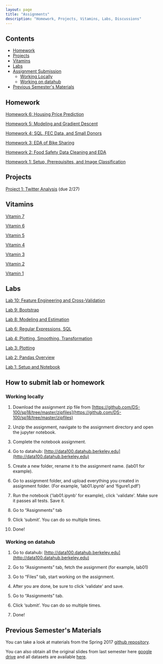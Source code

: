 ```yaml
---
layout: page
title: "Assignments"
description: "Homework, Projects, Vitamins, Labs, Discussions"
---
```


## Contents

- [Homework](#homework)
- [Projects](#projects)
- [Vitamins](#vitamins)
- [Labs](#labs)
- [Assignment Submission](#how-to-submit-lab-or-homework)
    - [Working Locally](#working-locally)
    - [Working on datahub](#working-on-datahub)
- [Previous Semester's Materials](#previous-semesters-materials)

## Homework

[Homework 6: Housing Price Prediction](https://github.com/DS-100/sp18/raw/master/zipfiles/hw6.zip)

[Homework 5: Modeling and Gradient Descent](https://github.com/DS-100/sp18/raw/master/zipfiles/hw5.zip)

[Homework 4: SQL, FEC Data, and Small Donors](https://github.com/DS-100/sp18/raw/master/zipfiles/hw4.zip)

[Homework 3: EDA of Bike Sharing](https://github.com/DS-100/sp18/raw/master/zipfiles/hw3.zip)

[Homework 2: Food Safety Data Cleaning and EDA](https://github.com/DS-100/sp18/raw/master/zipfiles/hw2.zip)

[Homework 1: Setup, Prerequisites, and Image Classification](https://github.com/DS-100/sp18/raw/master/zipfiles/hw1.zip)

## Projects

[Project 1: Twitter Analysis](https://github.com/DS-100/sp18/raw/master/zipfiles/proj1.zip) (due 2/27)

## Vitamins

[Vitamin 7](https://goo.gl/forms/humDcNLASsP3aNbB2)

[Vitamin 6](https://goo.gl/forms/Aydl9dWLIuvAZCW92)

[Vitamin 5](https://goo.gl/forms/WJFLW8GGrGXSmfHo1)

[Vitamin 4](https://goo.gl/forms/Pb7iIdPBgGBUzvgx2)

[Vitamin 3](https://goo.gl/forms/8iZGvuq9phTY9lFH3)

[Vitamin 2](https://goo.gl/forms/jeh0jMEVNi9Wafdo1)

[Vitamin 1](https://goo.gl/forms/ps7OJXLi6Tiv38eB3)

## Labs

[Lab 10: Feature Engineering and Cross-Validation](https://github.com/DS-100/sp18/raw/master/zipfiles/lab10.zip)

[Lab 9: Bootstrap](https://github.com/DS-100/sp18/raw/master/zipfiles/lab09.zip)

[Lab 8: Modeling and Estimation](https://github.com/DS-100/sp18/raw/master/zipfiles/lab08.zip)

[Lab 6: Regular Expressions, SQL](https://github.com/DS-100/sp18/raw/master/zipfiles/lab06.zip)

[Lab 4: Plotting, Smoothing, Transformation](https://github.com/DS-100/sp18/raw/master/zipfiles/lab04.zip)

[Lab 3: Plotting](https://github.com/DS-100/sp18/raw/master/zipfiles/lab03.zip)

[Lab 2: Pandas Overview](https://github.com/DS-100/sp18/raw/master/zipfiles/lab02.zip)

[Lab 1: Setup and Notebook](https://github.com/DS-100/sp18/raw/master/zipfiles/lab01.zip)

## How to submit lab or homework
### Working locally

1.  Download the assignment zip file from [https://github.com/DS-100/sp18/tree/master/zipfiles](https://github.com/DS-100/sp18/tree/master/zipfiles)

2.  Unzip the assignment, navigate to the assignment directory and open the jupyter notebook.

3.  Complete the notebook assignment.

4.  Go to datahub:
    [http://data100.datahub.berkeley.edu](http://data100.datahub.berkeley.edu)

5.  Create a new folder, rename it to the assignment name. (lab01 for example).

6.  Go to assignment folder, and upload everything you created in assignment folder. (For example, ‘lab01.ipynb’ and ‘figure1.pdf’)

7.  Run the notebook ('lab01.ipynb' for example), click 'validate'. Make sure it passes all tests. Save it.

8.  Go to “Assignments” tab

9.  Click ‘submit’. You can do so multiple times.

10. Done!

### Working on datahub

1.  Go to datahub:
    [http://data100.datahub.berkeley.edu](http://data100.datahub.berkeley.edu)

2.  Go to “Assignments” tab, fetch the assignment (for example, lab01)

3.  Go to “Files” tab, start working on the assignment.

4.  After you are done, be sure to click 'validate' and save.

5.  Go to “Assignments” tab.

6.  Click ‘submit’. You can do so multiple times.

7.  Done!

## Previous Semester's Materials

You can take a look at materials from the Spring 2017 [github repository](https://github.com/DS-100/sp17/tree/master/materials).

You can also obtain all the original slides from last semester here [google drive](https://drive.google.com/open?id=0Bze55lezLJhIM3BBRW0wc0lXQWs) and all datasets are available [here](https://drive.google.com/open?id=0B2k285AK-3KER3JoZU9hQVNGU2c).

